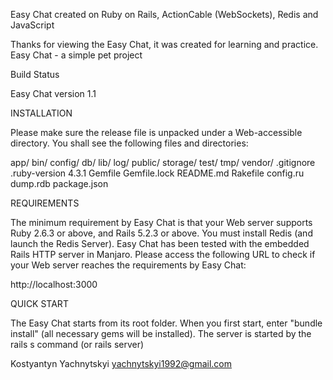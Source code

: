 

Easy Chat created on Ruby on Rails, ActionCable (WebSockets), Redis and JavaScript

Thanks for viewing the Easy Chat, it was created for learning and practice. Easy Chat - a simple pet project

Build Status

Easy Chat version 1.1

INSTALLATION

Please make sure the release file is unpacked under a Web-accessible directory. You shall see the following files and directories:

app/
bin/
config/
db/
lib/
log/
public/
storage/
test/
tmp/
vendor/
.gitignore
.ruby-version
4.3.1
Gemfile
Gemfile.lock
README.md
Rakefile
config.ru
dump.rdb
package.json

REQUIREMENTS

The minimum requirement by Easy Chat is that your Web server supports Ruby 2.6.3 or above, and Rails 5.2.3 or above. 
You must install Redis (and launch the Redis Server). Easy Chat has been tested with the embedded Rails HTTP server in Manjaro. 
Please access the following URL to check if your Web server reaches the requirements by Easy Chat:

http://localhost:3000

QUICK START

The Easy Chat starts from its root folder. When you first start, enter "bundle install" (all necessary gems will be installed). The server is started by the rails s command (or rails server)

Kostyantyn Yachnytskyi yachnytskyi1992@gmail.com
